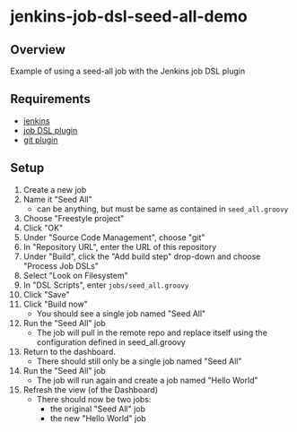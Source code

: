 # jenkins-job-dsl-seed-all-demo

## Overview

Example of using a seed-all job with the Jenkins job DSL plugin

## Requirements

* [jenkins](https://jenkins.io/)
* [job DSL plugin](https://wiki.jenkins-ci.org/display/JENKINS/Job+DSL+Plugin)
* [git plugin](https://wiki.jenkins-ci.org/display/JENKINS/Git+Plugin)

## Setup

1. Create a new job
2. Name it "Seed All"
    * can be anything, but must be same as contained in `seed_all.groovy`
3. Choose "Freestyle project"
4. Click "OK"
5. Under "Source Code Management", choose "git"
6. In "Repository URL", enter the URL of this repository
7. Under "Build", click the "Add build step" drop-down and choose "Process Job DSLs"
8. Select "Look on Filesystem"
9. In "DSL Scripts", enter `jobs/seed_all.groovy`
10. Click "Save"
11. Click "Build now"
    * You should see a single job named "Seed All"
12. Run the "Seed All" job
    * The job will pull in the remote repo and replace itself using the configuration defined in seed_all.groovy
13. Return to the dashboard.
    * There should still only be a single job named "Seed All"
14. Run the "Seed All" job
    * The job will run again and create a job named "Hello World"
15. Refresh the view (of the Dashboard)
    * There should now be two jobs:
        * the original "Seed All" job
        * the new "Hello World" job
